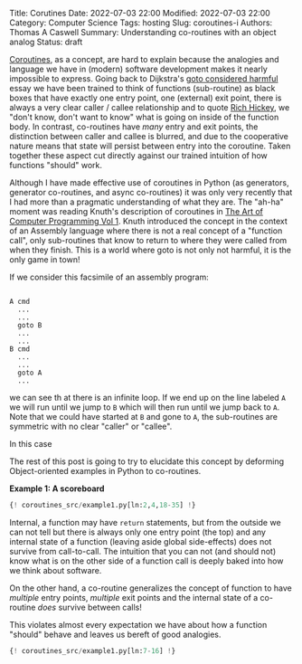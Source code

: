 Title: Corutines
Date: 2022-07-03 22:00
Modified: 2022-07-03 22:00
Category: Computer Science
Tags: hosting
Slug: coroutines-i
Authors: Thomas A Caswell
Summary: Understanding co-routines with an object analog
Status: draft

[Coroutines](https://en.wikipedia.org/wiki/Coroutine), as a concept, are hard
to explain because the analogies and language we have in (modern) software
development makes it nearly impossible to express.  Going back to Dijkstra's
[goto considered
harmful](https://homepages.cwi.nl/~storm/teaching/reader/Dijkstra68.pdf) essay
we have been trained to think of functions (sub-routine) as black boxes that
have exactly one entry point, one (external) exit point, there is always a very
clear caller / callee relationship and to quote [Rich
Hickey](https://www.infoq.com/presentations/Simple-Made-Easy/), we "don't know,
don't want to know" what is going on inside of the function body.  In contrast,
co-routines have _many_ entry and exit points, the distinction between caller
and callee is blurred, and due to the cooperative nature means that state will
persist between entry into the coroutine.  Taken together these aspect cut
directly against our trained intuition of how functions "should" work.


Although I have made effective use of coroutines in Python (as generators,
generator co-routines, and async co-routines) it was only very recently that I
had more than a pragmatic understanding of what they are.  The "ah-ha" moment
was reading Knuth's description of coroutines in [The Art of Computer
Programming Vol 1](https://www-cs-faculty.stanford.edu/~knuth/taocp.html).
Knuth introduced the concept in the context of an Assembly language where there
is not a real concept of a "function call", only sub-routines that know to
return to where they were called from when they finish.  This is a world where
goto is not only not harmful, it is the only game in town!

If we consider this facsimile of an assembly program:

```assembly

A cmd
  ...
  ...
  goto B
  ...
  ...
B cmd
  ...
  ...
  goto A
  ...
```

we can see th at there is an infinite loop.  If we end up on the line labeled
`A` we will run until we jump to `B` which will then run until we jump back to
`A`.  Note that we could have started at `B` and gone to `A`, the sub-routines
are symmetric with no clear "caller" or "callee".

In this case

The rest of this post is going to try to elucidate this concept by deforming
Object-oriented examples in Python to co-routines.


**Example 1: A scoreboard**


```python
{! coroutines_src/example1.py[ln:2,4,18-35] !}
```


Internal, a function may have `return` statements, but from the outside we can
not tell but there is always only one entry point (the top) and any internal
state of a function (leaving aside global side-effects) does not survive from
call-to-call.  The intuition that you can not (and should not) know what is on
the other side of a function call is deeply baked into how we think about
software.

On the other hand, a co-routine generalizes the concept of function to have
_multiple_ entry points, _multiple_ exit points and the internal state of a
co-routine _does_ survive between calls!

This violates almost every expectation we have about how a function "should"
behave and leaves us bereft of good analogies.


```python
{! coroutines_src/example1.py[ln:7-16] !}
```

